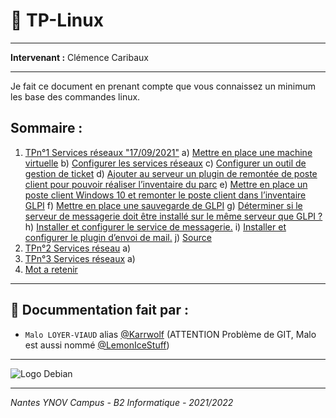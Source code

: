# 🐧 TP-Linux
***
**Intervenant :** Clémence Caribaux
***
Je fait ce document en prenant compte que vous connaissez un minimum les base des commandes linux.
## Sommaire :
1) [TPn°1 Services réseaux "17/09/2021"]()
    a) [Mettre en place une machine virtuelle]()
    b) [Configurer les services réseaux]()
    c) [Configurer un outil de gestion de ticket]()
    d) [Ajouter au serveur un plugin de remontée de poste client pour pouvoir réaliser l’inventaire du parc]()
    e) [Mettre en place un poste client Windows 10 et remonter le poste client dans l’inventaire GLPI]()
    f) [Mettre en place une sauvegarde de GLPI]()
    g) [Déterminer si le serveur de messagerie doit être installé sur le même serveur que GLPI ?]()
    h) [Installer et configurer le service de messagerie.]()
    i) [Installer et configurer le plugin d’envoi de mail.]()
    j) [Source]()
2) [TPn°2 Services réseau]()
    a)
3) [TPn°3 Services réseaux]()
    a)
4) [Mot a retenir]()

***
## 👤 Docummentation fait par :
- ``Malo LOYER-VIAUD`` alias [@Karrwolf](https://github.com/Karrwolf) (ATTENTION Problème de GIT, Malo est aussi nommé [@LemonIceStuff](https://github.com/LemonIceStuff))

***
![Logo Debian](https://images-wixmp-ed30a86b8c4ca887773594c2.wixmp.com/f/23b88179-ec54-450c-8969-d7913da8e013/d1rbqib-dae623c9-3c03-42f4-9778-52a76acb7347.jpg?token=eyJ0eXAiOiJKV1QiLCJhbGciOiJIUzI1NiJ9.eyJpc3MiOiJ1cm46YXBwOjdlMGQxODg5ODIyNjQzNzNhNWYwZDQxNWVhMGQyNmUwIiwic3ViIjoidXJuOmFwcDo3ZTBkMTg4OTgyMjY0MzczYTVmMGQ0MTVlYTBkMjZlMCIsImF1ZCI6WyJ1cm46c2VydmljZTpmaWxlLmRvd25sb2FkIl0sIm9iaiI6W1t7InBhdGgiOiIvZi8yM2I4ODE3OS1lYzU0LTQ1MGMtODk2OS1kNzkxM2RhOGUwMTMvZDFyYnFpYi1kYWU2MjNjOS0zYzAzLTQyZjQtOTc3OC01MmE3NmFjYjczNDcuanBnIn1dXX0.CqOPQiOZP-4MpvHyMqfg9BOL2t613AYwjBrYy4WH5Bs "Le logo Debian")

***
*Nantes YNOV Campus - B2 Informatique - 2021/2022*